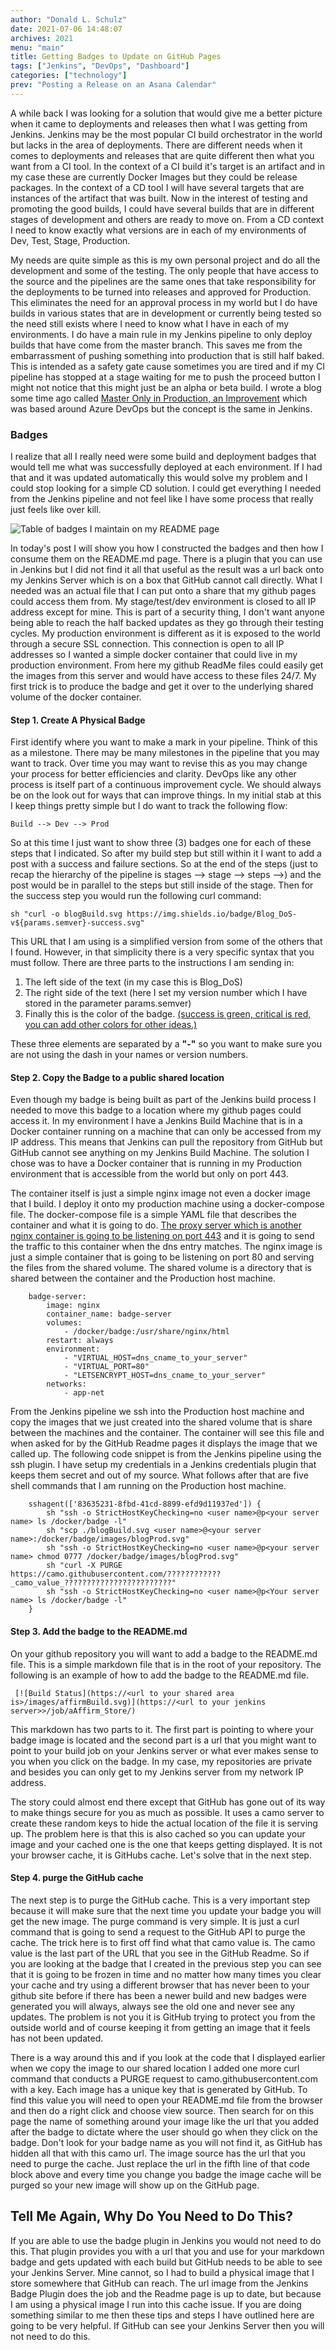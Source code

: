 ```yaml
---
author: "Donald L. Schulz"
date: 2021-07-06 14:48:07
archives: 2021
menu: "main"
title: Getting Badges to Update on GitHub Pages
tags: ["Jenkins", "DevOps", "Dashboard"]
categories: ["technology"]
prev: "Posting a Release on an Asana Calendar"
---
```

A while back I was looking for a solution that would give me a better picture when it came to deployments and releases then what I was getting from Jenkins.  Jenkins may be the most popular CI build orchestrator in the world but lacks in the area of deployments.  There are different needs when it comes to deployments and releases that are quite different then what you want from a CI tool.  In the context of a CI build it's target is an artifact and in my case these are currently Docker Images but they could be release packages.  In the context of a CD tool I will have several targets that are instances of the artifact that was built.  Now in the interest of testing and promoting the good builds, I could have several builds that are in different stages of development and others are ready to move on.  From a CD context I need to know exactly what versions are in each of my environments of Dev, Test, Stage, Production.

My needs are quite simple as this is my own personal project and do all the development and some of the testing.  The only people that have access to the source and the pipelines are the same ones that take responsibility for the deployments to be turned into releases and approved for Production.  This eliminates the need for an approval process in my world but I do have builds in various states that are in development or currently being tested so the need still exists where I need to know what I have in each of my environments.  I do have a main rule in my Jenkins pipeline to only deploy builds that have come from the master branch.  This saves me from the embarrassment of pushing something into production that is still half baked.  This is intended as a safety gate cause sometimes you are tired and if my CI pipeline has stopped at a stage waiting for me to push the proceed button I might not notice that this might just be an alpha or beta build.  I wrote a blog some time ago called [Master Only in Production, an Improvement](/2017/07/Master-Only-in-Production-an-Improvement/) which was based around Azure DevOps but the concept is the same in Jenkins.

### Badges
I realize that all I really need were some build and deployment badges that would tell me what was successfully deployed at each environment.  If I had that and it was updated automatically this would solve my problem and I could stop looking for a simple CD solution.  I could get everything I needed from the Jenkins pipeline and not feel like I have some process that really just feels like over kill.

![Table of badges I maintain on my README page](/images/Badges.png)

In today's post I will show you how I constructed the badges and then how I consume them on the README.md page.  There is a plugin that you can use in Jenkins but I did not find it all that useful as the result was a url back onto my Jenkins Server which is on a box that GitHub cannot call directly.  What I needed was an actual file that I can put onto a share that my github pages could access them from.  My stage/test/dev environment is closed to all IP address except for mine.  This is part of a security thing, I don't want anyone being able to reach the half backed updates as they go through their testing cycles.  My production environment is different as it is exposed to the world through a secure SSL connection.  This connection is open to all IP addresses so I wanted a simple docker container that could live in my production environment.  From here my github ReadMe files could easily get the images from this server and would have access to these files 24/7.  My first trick is to produce the badge and get it over to the underlying shared volume of the docker container.

#### Step 1. Create A Physical Badge
First identify where you want to make a mark in your pipeline.  Think of this as a milestone.  There may be many milestones in the pipeline that you may want to track.  Over time you may want to revise this as you may change your process for better efficiencies and clarity.  DevOps like any other process is itself part of a continuous improvement cycle.  We should always be on the look out for ways that can improve things.  In my initial stab at this I keep things pretty simple but I do want to track the following flow:
```
Build --> Dev --> Prod
```
So at this time I just want to show three (3) badges one for each of these steps that I indicated.  So after my build step but still within it I want to add a post with a success and failure sections.  So at the end of the steps (just to recap the hierarchy of the pipeline is stages --> stage --> steps -->) and the post would be in parallel to the steps but still inside of the stage.  Then for the success step you would run the following curl command:
```
sh "curl -o blogBuild.svg https://img.shields.io/badge/Blog_DoS-v${params.semver}-success.svg"
```
This URL that I am using is a simplified version from some of the others that I found.  However, in that simplicity there is a very specific syntax that you must follow.  There are three parts to the instructions I am sending in:
1. The left side of the text (in my case this is Blog_DoS)
2. The right side of the text (here I set my version number which I have stored in the parameter params.semver)
3. Finally this is the color of the badge.  [(success is green, critical is red, you can add other colors for other ideas.)](https://shields.io)

These three elements are separated by a **"-"** so you want to make sure you are not using the dash in your names or version numbers.
#### Step 2. Copy the Badge to a public shared location
Even though my badge is being built as part of the Jenkins build process I needed to move this badge to a location where my github pages could access it.  In my environment I have a Jenkins Build Machine that is in a Docker container running on a machine that can only be accessed from my IP address.  This means that Jenkins can pull the repository from GitHub but GitHub cannot see anything on my Jenkins Build Machine.  The solution I chose was to have a Docker container that is running in my Production environment that is accessible from the world but only on port 443. 

The container itself is just a simple nginx image not even a docker image that I build.  I deploy it onto my production machine using a docker-compose file.  The docker-compose file is a simple YAML file that describes the container and what it is going to do.  [The proxy server which is another nginx container is going to be listening on port 443](https://hub.docker.com/r/jwilder/nginx-proxy) and it is going to send the traffic to this container when the dns entry matches.  The nginx image is just a simple container that is going to be listening on port 80 and serving the files from the shared volume.  The shared volume is a directory that is shared between the container and the Production host machine. 
```
    badge-server:
        image: nginx
        container_name: badge-server
        volumes:
            - /docker/badge:/usr/share/nginx/html
        restart: always
        environment:
            - "VIRTUAL_HOST=dns_cname_to_your_server"
            - "VIRTUAL_PORT=80"
            - "LETSENCRYPT_HOST=dns_cname_to_your_server"
        networks: 
            - app-net
```

From the Jenkins pipeline we ssh into the Production host machine and copy the images that we just created into the shared volume that is share between the machines and the container.  The container will see this file and when asked for by the GitHub Readme pages it displays the image that we called up.  The following code snippet is from the Jenkins pipeline using the ssh plugin.  I have setup my credentials in a Jenkins credentials plugin that keeps them secret and out of my source.  What follows after that are five shell commands that I am running on the Production host machine.

```
    sshagent(['83635231-8fbd-41cd-8899-efd9d11937ed']) {
        sh "ssh -o StrictHostKeyChecking=no <user name>@p<your server name> ls /docker/badge -l"
        sh "scp ./blogBuild.svg <user name>@<your server name>:/docker/badge/images/blogProd.svg"
        sh "ssh -o StrictHostKeyChecking=no <user name>@p<your server name> chmod 0777 /docker/badge/images/blogProd.svg"
        sh "curl -X PURGE https://camo.githubusercontent.com/????????????_camo_value_????????????????????????"
        sh "ssh -o StrictHostKeyChecking=no <user name>@p<Your server name> ls /docker/badge -l"
    } 
```
#### Step 3. Add the badge to the README.md
On your github repository you will want to add a badge to the README.md file.  This is a simple markdown file that is in the root of your repository.  The following is an example of how to add the badge to the README.md file.
```
 [![Build Status](https://<url to your shared area is>/images/affirmBuild.svg)](https://<url to your jenkins server>>/job/aAffirm_Store/)
```
This markdown has two parts to it.  The first part is pointing to where your badge image is located and the second part is a url that you might want to point to your build job on your Jenkins server or what ever makes sense to you when you click on the badge. In my case, my repositories are private and besides you can only get to my Jenkins server from my network IP address.

The story could almost end there except that GitHub has gone out of its way to make things secure for you as much as possible. It uses a camo server to create these random keys to hide the actual location of the file it is serving up.  The problem here is that this is also cached so you can update your image and your cached one is the one that keeps getting displayed.  It is not your browser cache, it is GitHubs cache.  Let's solve that in the next step.

#### Step 4. purge the GitHub cache
The next step is to purge the GitHub cache.  This is a very important step because it will make sure that the next time you update your badge you will get the new image.  The purge command is very simple.  It is just a curl command that is going to send a request to the GitHub API to purge the cache.  The trick here is to first off find what that camo value is. The camo value is the last part of the URL that you see in the GitHub Readme.  So if you are looking at the badge that I created in the previous step you can see that it is going to be frozen in time and no matter how many times you clear your cache and try using a different browser that has never been to your github site before if there has been a newer build and new badges were generated you will always, always see the old one and never see any updates.  The problem is not you it is GitHub trying to protect you from the outside world and of course keeping it from getting an image that it feels has not been updated.

There is a way around this and if you look at the code that I displayed earlier when we copy the image to our shared location I added one more curl command that conducts a PURGE request to camo.githubusercontent.com with a key.  Each image has a unique key that is generated by GitHub. To find this value you will need to open your README.md file from the browser and then do a right click and choose view source.  Then search for on this page the name of something around your image like the url that you added after the badge to dictate where the user should go when they click on the badge.  Don't look for your badge name as you will not find it, as GitHub has hidden all that with this camo url.  The image source has the url that you need to purge the cache.  Just replace the url in the fifth line of that code block above and every time you change you badge the image cache will be purged so your new image will show up on the GitHub page.

## Tell Me Again, Why Do You Need to Do This?
If you are able to use the badge plugin in Jenkins you would not need to do this.  That plugin provides you with a url that you and use for your markdown badge and gets updated with each build but GitHub needs to be able to see your Jenkins Server.  Mine cannot, so I had to build a physical image that I store somewhere that GitHub can reach.  The url image from the Jenkins Badge Plugin does the job and the Readme page is up to date, but because I am using a physical image I run into this cache issue.  If you are doing something similar to me then these tips and steps I have outlined here are going to be very helpful.  If GitHub can see your Jenkins Server then you will not need to do this.